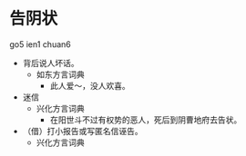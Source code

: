 # 告阴状
go5 ien1 chuan6
+ 背后说人坏话。
  * 如东方言词典
    - 此人爱～，没人欢喜。
+ 迷信
  * 兴化方言词典
    - 在阳世斗不过有权势的恶人，死后到阴曹地府去告状。
+ （借）打小报告或写匿名信诬告。
  * 兴化方言词典
